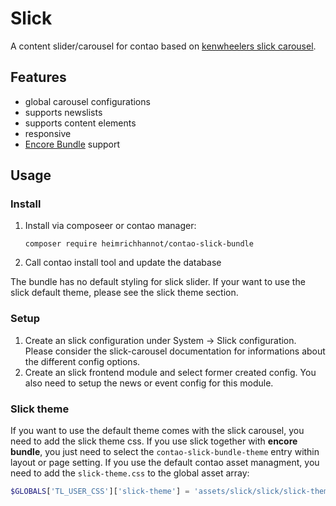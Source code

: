 # Slick

A content slider/carousel for contao based on [kenwheelers slick carousel](http://kenwheeler.github.io/slick/).

## Features

- global carousel configurations
- supports newslists
- supports content elements
- responsive
- [Encore Bundle](https://github.com/heimrichhannot/contao-encore-bundle) support

## Usage

### Install

1. Install via composeer or contao manager: 
    ```
    composer require heimrichhannot/contao-slick-bundle
    ```
2. Call contao install tool and update the database

The bundle has no default styling for slick slider. If your want to use the slick default theme, please see the slick theme section.

### Setup

1. Create an slick configuration under System -> Slick configuration. Please consider the slick-carousel documentation for informations about the different config options.
2. Create an slick frontend module and select former created config. You also need to setup the news or event config for this module.

### Slick theme

If you want to use the default theme comes with the slick carousel, you need to add the slick theme css. If you use slick together with **encore bundle**, you just need to select the `contao-slick-bundle-theme` entry within layout or page setting. If you use the default contao asset managment, you need to add the `slick-theme.css` to the global asset array:

```php
$GLOBALS['TL_USER_CSS']['slick-theme'] = 'assets/slick/slick/slick-theme.css';
```